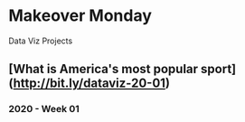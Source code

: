 # Makeover Monday
Data Viz Projects

## [What is America's most popular sport] (http://bit.ly/dataviz-20-01)
### 2020 - Week 01
